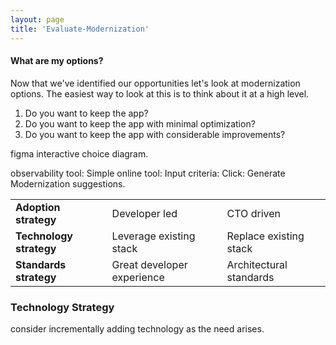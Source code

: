 ```yaml
---
layout: page
title: 'Evaluate-Modernization'
---
```


#### What are my options? 

Now that we've identified our opportunities let's look at modernization options. The easiest way to look at this is to think about it at a high level.  

1. Do you want to keep the app?  
2. Do you want to keep the app with minimal optimization? 
3. Do you want to keep the app with considerable improvements?  



figma interactive choice diagram. 

observability tool: Simple online tool: Input criteria: Click: Generate Modernization suggestions.


<table>
  <tr>
   <td><b>Adoption strategy</b></td>
   <td>Developer led</td>
   <td>CTO driven</td>
  </tr>
  <tr>
   <td><b>Technology strategy</b></td>
   <td>Leverage existing stack</td>
   <td>Replace existing stack</td>
  </tr>
  <tr>
   <td><b>Standards strategy</b></td>
   <td>Great developer experience</td>
   <td>Architectural standards</td>
  </tr>
</table>

### Technology Strategy

consider incrementally adding technology as the need arises.
